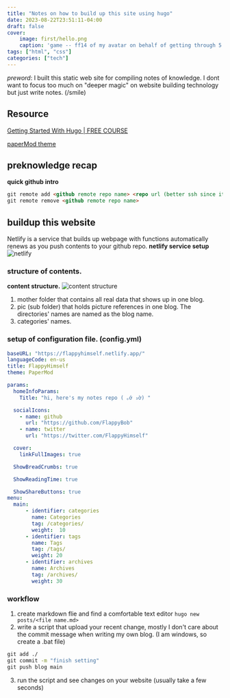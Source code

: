 ```yaml
---
title: "Notes on how to build up this site using hugo"
date: 2023-08-22T23:51:11-04:00
draft: false
cover:
    image: first/hello.png
    caption: 'game -- ff14 of my avatar on behalf of getting through 5.x '
tags: ["html", "css"]
categories: ["tech"]
---
```

*preword*: I built this static web site for compiling notes of knowledge. I dont want to focus too much on "deeper magic" on website building technology but just write notes. (/smile)

## Resource
[Getting Started With Hugo | FREE COURSE](https://www.youtube.com/watch?v=hjD9jTi_DQ4&t=1455s)

[paperMod theme](https://themes.gohugo.io/themes/hugo-papermod/)


## preknowledge recap 
**quick github intro**
```md
git remote add <github remote repo name> <repo url (better ssh since it caused several error using http)>  
git remote remove <github remote repo name>
```

## buildup this website
Netlify is a service that builds up webpage with functions automatically renews as you push contents to your github repo. 
**netlify service setup**
![netlify](../pic/first/netlify.png)


### structure of contents.

**content structure.**
![content structure](../pic/first/content.png)
1. mother folder that contains all real data that shows up in one blog.
2. pic (sub folder) that holds picture references in one blog. The directories' names are named as the blog name. 
3. categories' names. 

### setup of configuration file. (config.yml)
``` yml 
baseURL: "https://flappyhimself.netlify.app/"
languageCode: en-us
title: FlappyHimself
theme: PaperMod

params: 
  homeInfoParams:
    Title: "hi, here's my notes repo ( ｡ớ ₃ờ) " 

  socialIcons:
    - name: github
      url: "https://github.com/FlappyBob"
    - name: twitter
      url: "https://twitter.com/FlappyHimself"

  cover:
    linkFullImages: true 

  ShowBreadCrumbs: true 

  ShowReadingTime: true

  ShowShareButtons: true   
menu: 
  main:
      - identifier: categories
        name: Categories
        tag: /categories/
        weight:  10
      - identifier: tags
        name: Tags
        tag: /tags/
        weight: 20
      - identifier: archives
        name: Archives
        tag: /archives/
        weight: 30 
```

### workflow
1. create markdown flie and find a comfortable text editor  ```hugo new posts/<file name.md>```
2. write a script that upload your recent change, mostly I don't care about the commit message when writing my own blog. (I am windows, so create a .bat file)
``` bat 
git add ./
git commit -m "finish setting"  
git push blog main
```
3. run the script and see changes on your website (usually take a few seconds)
